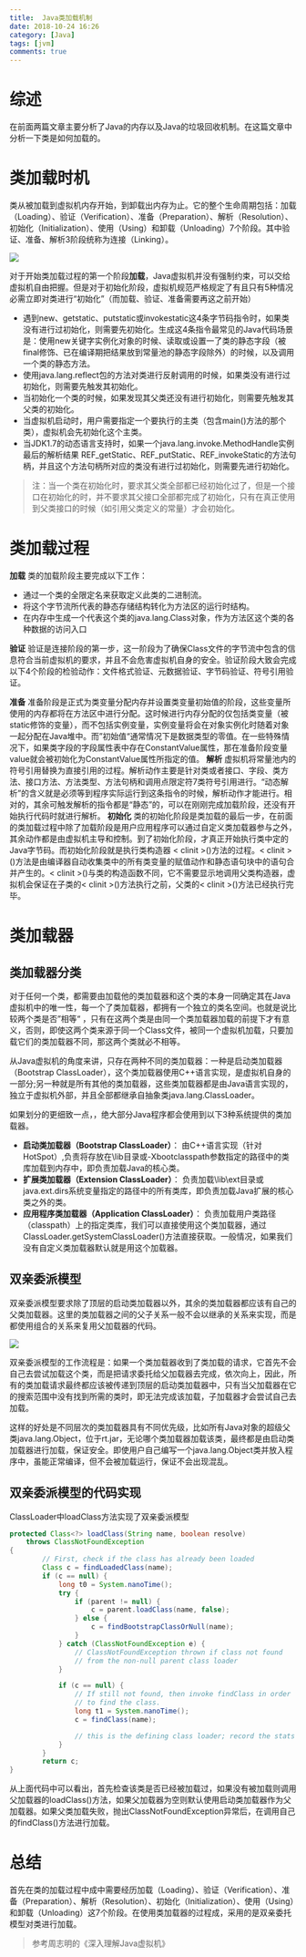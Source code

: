 ```yaml
---
title:  Java类加载机制
date: 2018-10-24 16:26
category: [Java]
tags: [jvm]
comments: true
---
```


# **综述**

在前面两篇文章主要分析了Java的内存以及Java的垃圾回收机制。在这篇文章中分析一下类是如何加载的。<!--more-->

# **类加载时机**

类从被加载到虚拟机内存开始，到卸载出内存为止。它的整个生命周期包括：加载（Loading）、验证（Verification）、准备（Preparation）、解析（Resolution）、初始化（Initialization）、使用（Using）和卸载（Unloading）7个阶段。其中验证、准备、解析3阶段统称为连接（Linking）。

![](/images/20181024_01.png)

对于开始类加载过程的第一个阶段**加载**，Java虚拟机并没有强制约束，可以交给虚拟机自由把握。但是对于初始化阶段，虚拟机规范严格规定了有且只有5种情况必需立即对类进行“初始化”（而加载、验证、准备需要再这之前开始）

- 遇到new、getstatic、putstatic或invokestatic这4条字节码指令时，如果类没有进行过初始化，则需要先初始化。生成这4条指令最常见的Java代码场景是：使用new关键字实例化对象的时候、读取或设置一了类的静态字段（被final修饰、已在编译期把结果放到常量池的静态字段除外）的时候，以及调用一个类的静态方法。
- 使用java.lang.reflect包的方法对类进行反射调用的时候，如果类没有进行过初始化，则需要先触发其初始化。
- 当初始化一个类的时候，如果发现其父类还没有进行初始化，则需要先触发其父类的初始化。
- 当虚拟机启动时，用户需要指定一个要执行的主类（包含main()方法的那个类），虚拟机会先初始化这个主类。
- 当JDK1.7的动态语言支持时，如果一个java.lang.invoke.MethodHandle实例最后的解析结果 REF_getStatic、REF_putStatic、REF_invokeStatic的方法句柄，并且这个方法句柄所对应的类没有进行过初始化，则需要先进行初始化。

> 注：当一个类在初始化时，要求其父类全部都已经初始化过了，但是一个接口在初始化的时，并不要求其父接口全部都完成了初始化，只有在真正使用到父类接口的时候（如引用父类定义的常量）才会初始化。

# **类加载过程**

**加载**
类的加载阶段主要完成以下工作：

- 通过一个类的全限定名来获取定义此类的二进制流。
- 将这个字节流所代表的静态存储结构转化为方法区的运行时结构。
- 在内存中生成一个代表这个类的java.lang.Class对象，作为方法区这个类的各种数据的访问入口

**验证**
验证是连接阶段的第一步，这一阶段为了确保Class文件的字节流中包含的信息符合当前虚拟机的要求，并且不会危害虚拟机自身的安全。验证阶段大致会完成以下4个阶段的检验动作：文件格式验证、元数据验证、字节码验证、符号引用验证。

**准备**
准备阶段是正式为类变量分配内存并设置类变量初始值的阶段，这些变量所使用的内存都将在方法区中进行分配。这时候进行内存分配的仅包括类变量（被static修饰的变量），而不包括实例变量，实例变量将会在对象实例化时随着对象一起分配在Java堆中。而”初始值“通常情况下是数据类型的零值。在一些特殊情况下，如果类字段的字段属性表中存在ConstantValue属性，那在准备阶段变量value就会被初始化为ConstantValue属性所指定的值。
**解析**
虚拟机将常量池内的符号引用替换为直接引用的过程。解析动作主要是针对类或者接口、字段、类方法、接口方法、方法类型、方法句柄和调用点限定符7类符号引用进行。“动态解析”的含义就是必须等到程序实际运行到这条指令的时候，解析动作才能进行。相对的，其余可触发解析的指令都是“静态”的，可以在刚刚完成加载阶段，还没有开始执行代码时就进行解析。
**初始化**
类的初始化阶段是类加载的最后一步，在前面的类加载过程中除了加载阶段是用户应用程序可以通过自定义类加载器参与之外，其余动作都是由虚拟机主导和控制。到了初始化阶段，才真正开始执行类中定的Java字节码。而初始化阶段就是执行类构造器 < clinit >()方法的过程。< clinit >()方法是由编译器自动收集类中的所有类变量的赋值动作和静态语句块中的语句合并产生的。< clinit >()与类的构造函数不同，它不需要显示地调用父类构造器，虚拟机会保证在子类的< clinit >()方法执行之前，父类的< clinit >()方法已经执行完毕。

# **类加载器**

## **类加载器分类**

对于任何一个类，都需要由加载他的类加载器和这个类的本身一同确定其在Java虚拟机中的唯一性，每一个了类加载器，都拥有一个独立的类名空间。也就是说比较两个类是否”相等“
，只有在这两个类是由同一个类加载器加载的前提下才有意义，否则，即使这两个类来源于同一个Class文件，被同一个虚拟机加载，只要加载它们的类加载器不同，那这两个类就必不相等。

从Java虚拟机的角度来讲，只存在两种不同的类加载器：一种是启动类加载器（Bootstrap ClassLoader），这个类加载器使用C++语言实现，是虚拟机自身的一部分;另一种就是所有其他的类加载器，这些类加载器都是由Java语言实现的，独立于虚拟机外部，并且全部都继承自抽象类java.lang.ClassLoader。

如果划分的更细致一点，，绝大部分Java程序都会使用到以下3种系统提供的类加载器。

- **启动类加载器（Bootstrap ClassLoader）**： 由C++语言实现（针对HotSpot）,负责将存放在\lib目录或-Xbootclasspath参数指定的路径中的类库加载到内存中，即负责加载Java的核心类。
- **扩展类加载器（Extension ClassLoader）**： 负责加载\lib\ext目录或java.ext.dirs系统变量指定的路径中的所有类库，即负责加载Java扩展的核心类之外的类。
- **应用程序类加载器（Application ClassLoader）**： 负责加载用户类路径（classpath）上的指定类库，我们可以直接使用这个类加载器，通过ClassLoader.getSystemClassLoader()方法直接获取。一般情况，如果我们没有自定义类加载器默认就是用这个加载器。

## **双亲委派模型**

双亲委派模型要求除了顶层的启动类加载器以外，其余的类加载器都应该有自己的父类加载器。这里的类加载器之间的父子关系一般不会以继承的关系来实现，而是都使用组合的关系来复用父加载器的代码。

![](/images/20181024_02.png)

双亲委派模型的工作流程是：如果一个类加载器收到了类加载的请求，它首先不会自己去尝试加载这个类，而是把请求委托给父加载器去完成，依次向上，因此，所有的类加载请求最终都应该被传递到顶层的启动类加载器中，只有当父加载器在它的搜索范围中没有找到所需的类时，即无法完成该加载，子加载器才会尝试自己去加载。

这样的好处是不同层次的类加载器具有不同优先级，比如所有Java对象的超级父类java.lang.Object，位于rt.jar，无论哪个类加载器加载该类，最终都是由启动类加载器进行加载，保证安全。即使用户自己编写一个java.lang.Object类并放入程序中，虽能正常编译，但不会被加载运行，保证不会出现混乱。

## **双亲委派模型的代码实现**

ClassLoader中loadClass方法实现了双亲委派模型

```java
protected Class<?> loadClass(String name, boolean resolve)
    throws ClassNotFoundException
{
        // First, check if the class has already been loaded
        Class c = findLoadedClass(name);
        if (c == null) {
            long t0 = System.nanoTime();
            try {
                if (parent != null) {
                    c = parent.loadClass(name, false);
                } else {
                    c = findBootstrapClassOrNull(name);
                }
            } catch (ClassNotFoundException e) {
                // ClassNotFoundException thrown if class not found
                // from the non-null parent class loader
            }

            if (c == null) {
                // If still not found, then invoke findClass in order
                // to find the class.
                long t1 = System.nanoTime();
                c = findClass(name);

                // this is the defining class loader; record the stats
            }
        }
        return c;
}
```

从上面代码中可以看出，首先检查该类是否已经被加载过，如果没有被加载则调用父加载器的loadClass()方法，如果父加载器为空则默认使用启动类加载器作为父加载器。如果父类加载失败，抛出ClassNotFoundException异常后，在调用自己的findClass()方法进行加载。

# **总结**

首先在类的加载过程中成中需要经历加载（Loading）、验证（Verification）、准备（Preparation）、解析（Resolution）、初始化（Initialization）、使用（Using）和卸载（Unloading）这7个阶段。在使用类加载器的过程成，采用的是双亲委托模型对类进行加载。



> 参考周志明的《深入理解Java虚拟机》
